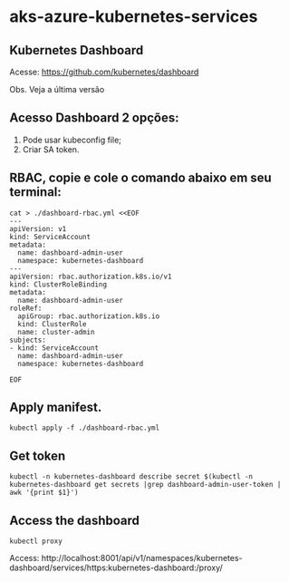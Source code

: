 # aks-azure-kubernetes-services
## Kubernetes Dashboard

Acesse: https://github.com/kubernetes/dashboard

Obs. Veja a última versão

## Acesso Dashboard 2 opções:

1. Pode usar kubeconfig file;
2. Criar SA token.

## RBAC, copie e cole o comando abaixo em seu terminal:

```
cat > ./dashboard-rbac.yml <<EOF
---
apiVersion: v1
kind: ServiceAccount
metadata:
  name: dashboard-admin-user
  namespace: kubernetes-dashboard
---
apiVersion: rbac.authorization.k8s.io/v1
kind: ClusterRoleBinding
metadata:
  name: dashboard-admin-user
roleRef:
  apiGroup: rbac.authorization.k8s.io
  kind: ClusterRole
  name: cluster-admin
subjects:
- kind: ServiceAccount
  name: dashboard-admin-user
  namespace: kubernetes-dashboard

EOF
```

## Apply manifest.

```
kubectl apply -f ./dashboard-rbac.yml
```

## Get token

```
kubectl -n kubernetes-dashboard describe secret $(kubectl -n kubernetes-dashboard get secrets |grep dashboard-admin-user-token | awk '{print $1}')
```

## Access the dashboard

```
kubectl proxy
```

Access: http://localhost:8001/api/v1/namespaces/kubernetes-dashboard/services/https:kubernetes-dashboard:/proxy/

